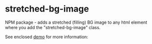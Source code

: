 # stretched-bg-image
NPM package - adds a stretched (filling) BG image to any html element where you add the "stretched-bg-image" class.

See enclosed [demo](https://sunnysideup.github.io/stretched-bg-image/demo/index.html) for more information: 
